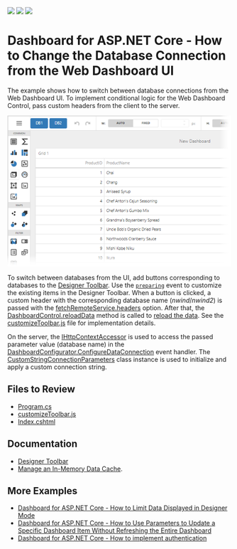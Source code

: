 <!-- default badges list -->
![](https://img.shields.io/endpoint?url=https://codecentral.devexpress.com/api/v1/VersionRange/669175317/23.1.4%2B)
[![](https://img.shields.io/badge/Open_in_DevExpress_Support_Center-FF7200?style=flat-square&logo=DevExpress&logoColor=white)](https://supportcenter.devexpress.com/ticket/details/T1179666)
[![](https://img.shields.io/badge/📖_How_to_use_DevExpress_Examples-e9f6fc?style=flat-square)](https://docs.devexpress.com/GeneralInformation/403183)
<!-- default badges end -->
# Dashboard for ASP.NET Core - How to Change the Database Connection from the Web Dashboard UI

The example shows how to switch between database connections from the Web Dashboard UI. To implement conditional logic for the Web Dashboard Control, pass custom headers from the client to the server. 

![](images/designer-toolbar.png)

To switch between databases from the UI, add buttons corresponding to databases to the [Designer Toolbar](https://docs.devexpress.com/Dashboard/403426/web-dashboard/ui-elements-and-customization/designer-toolbar). Use the [`preparing`](https://docs.devexpress.com/Dashboard/js-DevExpress.Dashboard.Designer.DesignerToolbarExtensionOptions?p=netframework#js_devexpress_dashboard_designer_designertoolbarextensionoptions_onpreparing) event to customize the existing items in the Designer Toolbar. When a button is clicked, a custom header with the corresponding database name (*nwind*/*nwind2*) is passed with the [fetchRemoteService.headers](https://docs.devexpress.com/Dashboard/js-DevExpress.Dashboard.FetchRemoteServiceOptions#js_devexpress_dashboard_fetchremoteserviceoptions_headers) option. After that, the [DashboardControl.reloadData](https://docs.devexpress.com/Dashboard/js-DevExpress.Dashboard.DashboardControl#js_devexpress_dashboard_dashboardcontrol_reloaddata) method is called to [reload the data](https://docs.devexpress.com/Dashboard/400983/web-dashboard/integrate-dashboard-component/dashboard-backend/manage-an-in-memory-data-cache?p=netframework#client-side). See the [customizeToolbar.js](./CS/wwwroot/js/customizeToolbar.js) file for implementation details.

On the server, the [IHttpContextAccessor](https://docs.microsoft.com/en-us/aspnet/core/fundamentals/http-context?view=aspnetcore-3.0) is used to access the passed parameter value (database name) in the [DashboardConfigurator.ConfigureDataConnection](https://docs.devexpress.com/Dashboard/DevExpress.DashboardWeb.DashboardConfigurator.ConfigureDataConnection) event handler. The [CustomStringConnectionParameters](https://docs.devexpress.com/CoreLibraries/DevExpress.DataAccess.ConnectionParameters.CustomStringConnectionParameters) class instance is used to initialize and apply a custom connection string.

## Files to Review

* [Program.cs](./CS/Program.cs)
* [customizeToolbar.js](./CS/wwwroot/js/customizeToolbar.js)
* [Index.cshtml](./CS/Pages/Index.cshtml)

## Documentation

* [Designer Toolbar](https://docs.devexpress.com/Dashboard/403426/web-dashboard/ui-elements-and-customization/designer-toolbar)
* [Manage an In-Memory Data Cache](https://docs.devexpress.com/Dashboard/400983/web-dashboard/dashboard-backend/manage-an-in-memory-data-cache).

## More Examples

* [Dashboard for ASP.NET Core - How to Limit Data Displayed in Designer Mode](https://github.com/DevExpress-Examples/asp-net-core-dashboard-limit-designer-data)
* [Dashboard for ASP.NET Core - How to Use Parameters to Update a Specific Dashboard Item Without Refreshing the Entire Dashboard](https://github.com/DevExpress-Examples/asp-net-core-dashboard-refresh-item-on-parameter-change)
* [Dashboard for ASP.NET Core - How to implement authentication](https://github.com/DevExpress-Examples/aspnet-core-dashboard-jwt-authentication)

